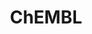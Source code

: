 ---
bigquery: https://console.cloud.google.com/bigquery?p=patents-public-data&d=ebi_chembl&page=dataset
citation: '"The ChEMBL database in 2017." Anna Gaulton, Anne Hersey, Michał Nowotka,
  A Patrícia Bento, Jon Chambers, David Mendez, Prudence Mutowo, Francis Atkinson,
  Louisa J Bellis, Elena Cibrián-Uhalte, Mark Davies, Nathan Dedman, Anneli Karlsson,
  María Paula Magariños, John P Overington, George Papadatos, Ines Smit, Andrew R
  Leach Nucleic acids Research (2017) 45 (Database Issue), D945-D954'
contributors: European Bioinformatics Institute
cost: None
description: ChEMBL Data is a manually curated database of small molecules used in
  drug discovery, including information about existing patented drugs.
documentation: 'schema: https://www.ebi.ac.uk/chembl/db_schema


  '
last_edit: 04/06/2022, 19:21:07
location: https://console.cloud.google.com/marketplace/product/google_patents_public_datasets/chembl
maintained_by: EMBL-EBI, an outstation of European Molecular Biology Laboratory
related_publications: '

  ChEMBL: towards direct deposition of bioassay data.


  Mendez D, Gaulton A, Bento AP, Chambers J, De Veij M, Félix E, Magariños MP, Mosquera
  JF, Mutowo P, Nowotka M, Gordillo-Marañón M, Hunter F, Junco L, Mugumbate G, Rodriguez-Lopez
  M, Atkinson F, Bosc N, Radoux CJ, Segura-Cabrera A, Hersey A, Leach AR.


  — Nucleic Acids Res. 2019; 47(D1):D930-D940. doi: 10.1093/nar/gky1075

  '
schema_fields:
- warning_description
- mc_target_accession
- dosed_ingredient
- l6
- cell_id
- caloha_id
- hrac_code
- warning_id
- src_assay_id
- mc_organism
- acd_logd
- value
- chirality
- pathway_key
- mol_irac_id
- pubmed_id
- component_id
- pchembl_value
- text_value
- mc_target_name
- bao_id
- status
- volume
- withdrawn_flag
- co_stem_id
- full_molformula
- downgraded
- parent_type
- tbl
- doi
- biocomp_id
- potential_duplicate
- hba
- go_id
- mechanism_of_action
- published_units
- met_id
- entity_id
- alert_id
- active_ingredient
- metabolite_record_id
- black_box_warning
- l1
- sei
- approval_date
- metref_id
- protclasssyn_id
- standard_inchi
- lle
- mol_frac_id
- assay_source
- accession
- parameter_type
- aspect
- bao_endpoint
- db_source
- annotation
- parent_id
- drug_product_flag
- acd_most_apka
- withdrawn_class
- res_stem_id
- standard_upper_value
- site_name
- as_id
- prodrug
- first_in_class
- who_extra
- l2
- enzyme_name
- applicant_full_name
- qudt_units
- chebi_par_id
- dosage_form
- cx_logp
- creation_date
- units
- curated_by
- cx_most_bpka
- substrate_record_id
- compound_name
- nda_type
- mw_freebase
- start_position
- cpd_str_alert_id
- tax_id
- natural_product
- usan_year
- homologue
- src_compound_id
- uberon_id
- l3
- alert_set_id
- ass_cls_map_id
- patent_expire_date
- innovator_company
- ap_id
- binding_site_comment
- mec_id
- standard_inchi_key
- hrac_class_id
- updated_on
- le
- warning_country
- compound_key
- db_version
- parenteral
- aidx
- path
- level5
- confidence_score
- target_desc
- ref_id
- molecular_species
- cell_source_tissue
- alogp
- stem_class
- acd_most_bpka
- parameter_value
- version
- authors
- activity_count
- parent_go_id
- domain_type
- label
- bto_id
- compsyn_id
- standard_type
- usan_stem
- efo_id
- publication_number
- title
- definition
- assay_tax_id
- therapeutic_flag
- src_id
- chembl_id
- full_mwt
- action_type
- targcomp_id
- ro3_pass
- warning_type
- assay_param_id
- short_name
- sitecomp_id
- level3_description
- assay_subcellular_fraction
- type
- cell_source_organism
- molregno
- class_type
- helm_notation
- l7
- parent_molregno
- journal
- ddd_value
- upper_value
- cx_logd
- drugind_id
- mc_tax_id
- ddd_id
- met_conversion
- disease_efficacy
- domain_id
- atc_code
- drug_substance_flag
- ddd_units
- assay_test_type
- ridx
- warning_class
- last_page
- direct_interaction
- toid
- cx_most_apka
- end_position
- site_id
- withdrawn_reason
- comp_class_id
- protein_class_id
- description
- level2
- patent_id
- confidence
- assay_type
- warning_year
- compd_id
- idx
- src_description
- variant_id
- level1
- oral
- availability_type
- cl_lincs_id
- pathway_id
- efo_term
- site_residues
- sequence_md5sum
- standard_units
- major_class
- actsm_id
- first_approval
- standard_value
- stat
- protein_class_synonym
- withdrawn_country
- frac_code
- class_level
- max_phase
- trade_name
- assay_category
- molsyn_id
- protein_class_desc
- bao_format
- cidx
- cell_name
- alert_name
- source_domain_id
- curation_comment
- warnref_id
- frac_class_id
- assay_desc
- issue
- l5
- selectivity_comment
- company
- route
- syn_type
- target_mapping
- tissue_id
- job_id
- assay_cell_type
- usan_stem_definition
- usan_stem_id
- tid
- entity_type
- irac_code
- year
- published_type
- topical
- polymer_flag
- stem
- molecular_mechanism
- withdrawn_year
- bei
- last_active
- cell_description
- mesh_heading
- usan_substem
- prediction_method
- enzyme_tid
- uo_units
- priority
- cell_ontology_id
- cellosaurus_id
- comments
- met_comment
- who_name
- structure_type
- smarts
- sequence
- result_flag
- aromatic_rings
- published_value
- std_act_id
- indref_id
- domain_description
- doc_type
- first_page
- doc_id
- hbd_lipinski
- previous_company
- isoform
- num_alerts
- source
- ddd_comment
- level2_description
- log_id
- canonical_smiles
- assay_strain
- delist_flag
- standard_text_value
- l8
- assay_organism
- mw_monoisotopic
- smid
- level3
- drug_record_id
- component_type
- max_phase_for_ind
- ref_url
- standard_flag
- acd_logp
- heavy_atoms
- strength
- irac_class_id
- ddd_admr
- targrel_id
- predbind_id
- country
- mutation
- patent_use_code
- num_lipinski_ro5_violations
- mesh_id
- mecref_id
- relationship
- level4
- normal_range_max
- record_id
- orig_description
- activity_comment
- updated_by
- synonyms
- formulation_id
- patent_no
- activity_id
- mechanism_comment
- related_tid
- molecule_type
- rgid
- domain_name
- clo_id
- component_synonym
- relationship_type
- subgroup
- l4
- data_validity_comment
- qed_weighted
- abstract
- cell_source_tax_id
- organism
- tid_fixed
- psa
- num_ro5_violations
- mc_target_type
- ingredient
- src_short_name
- prod_pat_id
- relation
- target_type
- mol_atc_id
- set_name
- assay_class_id
- ad_type
- hbd
- molfile
- comp_go_id
- name
- mol_hrac_id
- inorganic_flag
- oc_id
- level1_description
- hba_lipinski
- ref_type
- standard_relation
- rtb
- submission_date
- published_relation
- research_stem
- level4_description
- normal_range_min
- assay_id
- pref_name
- indication_class
- product_id
- active_molregno
- assay_tissue
- species_group_flag
- relationship_desc
shortname: chembl
tags:
- biotechnology
- health
- chemical
- bioinformatics
- medical
terms_of_use: CC BY-SA 3.0
title: ChEMBL
uuid: e232a192-965c-4ec9-904c-155b6dfe56c5
---